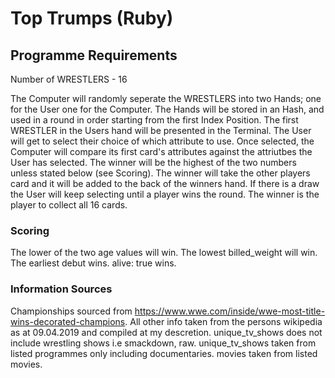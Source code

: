 # Top Trumps (Ruby)

## Programme Requirements

Number of WRESTLERS - 16

The Computer will randomly seperate the WRESTLERS into two Hands; one for the User one for the Computer.
The Hands will be stored in an Hash, and used in a round in order starting from the first Index Position.
The first WRESTLER in the Users hand will be presented in the Terminal. The User will get to select their choice of which attribute to use.
Once selected, the Computer will compare its first card's attributes against the attriutbes the User has selected.
The winner will be the highest of the two numbers unless stated below (see Scoring).
The winner will take the other players card and it will be added to the back of the winners hand.
If there is a draw the User will keep selecting until a player wins the round.
The winner is the player to collect all 16 cards.

### Scoring

The lower of the two age values will win.
The lowest billed_weight will win.
The earliest debut wins.
alive: true wins.

### Information Sources

Championships sourced from https://www.wwe.com/inside/wwe-most-title-wins-decorated-champions.
All other info taken from the persons wikipedia as at 09.04.2019 and compiled at my descretion.
unique_tv_shows does not include wrestling shows i.e smackdown, raw.
unique_tv_shows taken from listed programmes only including documentaries. movies taken from listed movies.
